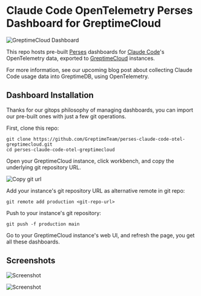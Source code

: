 # Claude Code OpenTelemetry Perses Dashboard for GreptimeCloud

![GreptimeCloud Dashboard](https://img.shields.io/badge/GreptimeCloud%20Dashboard-8322ff)

This repo hosts pre-built [Perses](https://perses.dev/) dashboards for
[Claude
Code](https://docs.anthropic.com/en/docs/claude-code/overview)'s
OpenTelemetry data, exported to
[GreptimeCloud](https://greptime.cloud) instances.

For more information, see our upcoming blog post about collecting
Claude Code usage data into GreptimeDB, using OpenTelemetry.

## Dashboard Installation

Thanks for our gitops philosophy of managing dashboards, you can
import our pre-built ones with just a few git operations.

First, clone this repo:

```
git clone https://github.com/GreptimeTeam/perses-claude-code-otel-greptimecloud.git
cd perses-claude-code-otel-greptimecloud
```

Open your GreptimeCloud instance, click workbench, and copy the
underlying git repository URL.

![Copy git url](https://github.com/user-attachments/assets/2f08c136-40d6-43cd-9119-b11b9543c836)

Add your instance's git repository URL as alternative remote in git
repo:

```
git remote add production <git-repo-url>
```

Push to your instance's git repository:

```
git push -f production main
```

Go to your GreptimeCloud instance's web UI, and refresh the page, you
get all these dashboards.

## Screenshots

![Screenshot](https://github.com/user-attachments/assets/ab78950f-f80f-4831-907f-02f1185a2609)

![Screenshot](https://github.com/user-attachments/assets/c96e83b5-fdf3-4aaa-979e-2fa3ef8584f3)
